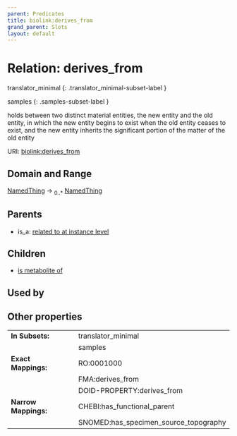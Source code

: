 ```yaml
---
parent: Predicates
title: biolink:derives_from
grand_parent: Slots
layout: default
---
```


# Relation: derives_from

translator_minimal
{: .translator_minimal-subset-label }

samples
{: .samples-subset-label }


holds between two distinct material entities, the new entity and the old entity, in which the new entity begins to exist when the old entity ceases to exist, and the new entity inherits the significant portion of the matter of the old entity

URI: [biolink:derives_from](https://w3id.org/biolink/derives_from)

## Domain and Range

[NamedThing](NamedThing.md) ->  <sub>0..\*</sub> [NamedThing](NamedThing.md)

## Parents

 *  is_a: [related to at instance level](related_to_at_instance_level.md)

## Children

 *  [is metabolite of](is_metabolite_of.md)

## Used by


## Other properties

|  |  |  |
| --- | --- | --- |
| **In Subsets:** | | translator_minimal |
|  | | samples |
| **Exact Mappings:** | | RO:0001000 |
|  | | FMA:derives_from |
|  | | DOID-PROPERTY:derives_from |
| **Narrow Mappings:** | | CHEBI:has_functional_parent |
|  | | SNOMED:has_specimen_source_topography |

